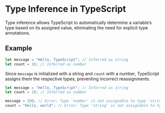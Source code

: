 # Type Inference in TypeScript

Type inference allows TypeScript to automatically determine a variable’s type based on its assigned value, eliminating the need for explicit type annotations.

## Example  

```typescript
let message = "Hello, TypeScript"; // Inferred as string
let count = 10; // Inferred as number
```

Since `message` is initialized with a string and `count` with a number, TypeScript assigns them the respective types, preventing incorrect reassignments.

```ts
let message = "Hello, TypeScript"; // Inferred as string
let count = 10; // Inferred as number

message = 200; // Error: Type 'number' is not assignable to type 'string'
count = "Hello, world"; // Error: Type 'string' is not assignable to type 'number'
```
